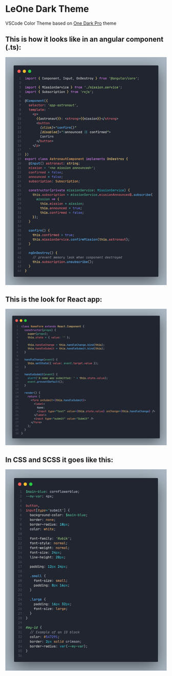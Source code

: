 # LeOne Dark Theme
VSCode Color Theme based on [One Dark Pro](https://marketplace.visualstudio.com/items?itemName=zhuangtongfa.Material-theme) theme

## This is how it looks like in an angular component (.ts):

![Angular Snapshot](https://raw.githubusercontent.com/brankoleone/leone-dark-vscode-theme/main/images/code-angular.png)

## This is the look for React app:

![React Snapshot](images/code-react.png)

## In CSS and SCSS it goes like this:

![CSS/SCSS Snapshot](images/code-scss.png)